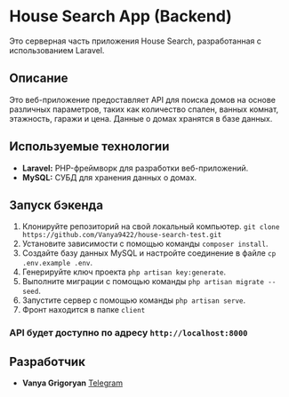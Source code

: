 # House Search App (Backend)

Это серверная часть приложения House Search, разработанная с использованием Laravel.

## Описание

Это веб-приложение предоставляет API для поиска домов на основе различных параметров, таких как количество спален, ванных комнат, этажность, гаражи и цена. Данные о домах хранятся в базе данных.

## Используемые технологии

- **Laravel:** PHP-фреймворк для разработки веб-приложений.
- **MySQL:** СУБД для хранения данных о домах.

## Запуск бэкенда

1. Клонируйте репозиторий на свой локальный компьютер. `git clone https://github.com/Vanya9422/house-search-test.git`
2. Установите зависимости с помощью команды `composer install`.
3. Создайте базу данных MySQL и настройте соединение в файле `cp .env.example .env`.
4. Генерируйте ключ проекта `php artisan key:generate`.
5. Выполните миграции с помощью команды `php artisan migrate --seed`.
6. Запустите сервер с помощью команды `php artisan serve`.
7. Фронт находится в папке `client`

### API будет доступно по адресу `http://localhost:8000`

## Разработчик

- **Vanya Grigoryan**  [Telegram](https://t.me/grigoryan366)
